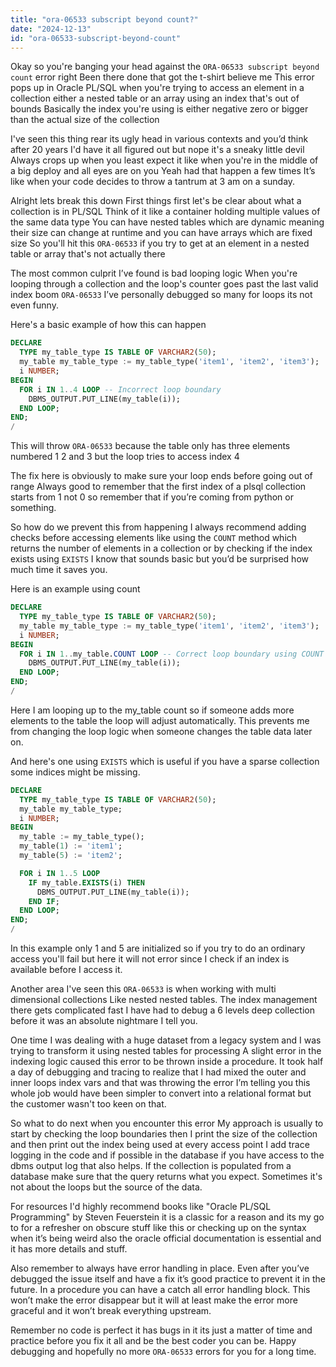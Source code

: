 ```yaml
---
title: "ora-06533 subscript beyond count?"
date: "2024-12-13"
id: "ora-06533-subscript-beyond-count"
---
```


Okay so you're banging your head against the `ORA-06533 subscript beyond count` error right Been there done that got the t-shirt believe me This error pops up in Oracle PL/SQL when you're trying to access an element in a collection either a nested table or an array using an index that's out of bounds Basically the index you're using is either negative zero or bigger than the actual size of the collection

I've seen this thing rear its ugly head in various contexts and you’d think after 20 years I'd have it all figured out but nope it's a sneaky little devil Always crops up when you least expect it like when you're in the middle of a big deploy and all eyes are on you Yeah had that happen a few times It’s like when your code decides to throw a tantrum at 3 am on a sunday.

Alright lets break this down First things first let's be clear about what a collection is in PL/SQL Think of it like a container holding multiple values of the same data type You can have nested tables which are dynamic meaning their size can change at runtime and you can have arrays which are fixed size So you'll hit this `ORA-06533` if you try to get at an element in a nested table or array that's not actually there

The most common culprit I’ve found is bad looping logic When you're looping through a collection and the loop's counter goes past the last valid index boom `ORA-06533` I’ve personally debugged so many for loops its not even funny.

Here's a basic example of how this can happen

```sql
DECLARE
  TYPE my_table_type IS TABLE OF VARCHAR2(50);
  my_table my_table_type := my_table_type('item1', 'item2', 'item3');
  i NUMBER;
BEGIN
  FOR i IN 1..4 LOOP -- Incorrect loop boundary
    DBMS_OUTPUT.PUT_LINE(my_table(i));
  END LOOP;
END;
/
```

This will throw `ORA-06533` because the table only has three elements numbered 1 2 and 3 but the loop tries to access index 4

The fix here is obviously to make sure your loop ends before going out of range Always good to remember that the first index of a plsql collection starts from 1 not 0 so remember that if you’re coming from python or something.

So how do we prevent this from happening I always recommend adding checks before accessing elements like using the `COUNT` method which returns the number of elements in a collection or by checking if the index exists using `EXISTS` I know that sounds basic but you’d be surprised how much time it saves you.

Here is an example using count

```sql
DECLARE
  TYPE my_table_type IS TABLE OF VARCHAR2(50);
  my_table my_table_type := my_table_type('item1', 'item2', 'item3');
  i NUMBER;
BEGIN
  FOR i IN 1..my_table.COUNT LOOP -- Correct loop boundary using COUNT
    DBMS_OUTPUT.PUT_LINE(my_table(i));
  END LOOP;
END;
/
```
Here I am looping up to the my\_table count so if someone adds more elements to the table the loop will adjust automatically. This prevents me from changing the loop logic when someone changes the table data later on.

And here's one using `EXISTS` which is useful if you have a sparse collection some indices might be missing.

```sql
DECLARE
  TYPE my_table_type IS TABLE OF VARCHAR2(50);
  my_table my_table_type;
  i NUMBER;
BEGIN
  my_table := my_table_type();
  my_table(1) := 'item1';
  my_table(5) := 'item2';

  FOR i IN 1..5 LOOP
    IF my_table.EXISTS(i) THEN
      DBMS_OUTPUT.PUT_LINE(my_table(i));
    END IF;
  END LOOP;
END;
/
```

In this example only 1 and 5 are initialized so if you try to do an ordinary access you'll fail but here it will not error since I check if an index is available before I access it.

Another area I've seen this `ORA-06533` is when working with multi dimensional collections Like nested nested tables. The index management there gets complicated fast I have had to debug a 6 levels deep collection before it was an absolute nightmare I tell you.

One time I was dealing with a huge dataset from a legacy system and I was trying to transform it using nested tables for processing A slight error in the indexing logic caused this error to be thrown inside a procedure. It took half a day of debugging and tracing to realize that I had mixed the outer and inner loops index vars and that was throwing the error I’m telling you this whole job would have been simpler to convert into a relational format but the customer wasn't too keen on that.

So what to do next when you encounter this error My approach is usually to start by checking the loop boundaries then I print the size of the collection and then print out the index being used at every access point I add trace logging in the code and if possible in the database if you have access to the dbms output log that also helps.
If the collection is populated from a database make sure that the query returns what you expect. Sometimes it's not about the loops but the source of the data.

For resources I'd highly recommend books like "Oracle PL/SQL Programming" by Steven Feuerstein it is a classic for a reason and its my go to for a refresher on obscure stuff like this or checking up on the syntax when it’s being weird also the oracle official documentation is essential and it has more details and stuff.

Also remember to always have error handling in place. Even after you’ve debugged the issue itself and have a fix it’s good practice to prevent it in the future. In a procedure you can have a catch all error handling block. This won’t make the error disappear but it will at least make the error more graceful and it won’t break everything upstream.

Remember no code is perfect it has bugs in it its just a matter of time and practice before you fix it all and be the best coder you can be. Happy debugging and hopefully no more `ORA-06533` errors for you for a long time.
